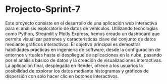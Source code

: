 # Projecto-Sprint-7 #

Este proyecto consiste en el desarrollo de una aplicación web interactiva para el análisis exploratorio de datos de vehículos. Utilizando tecnologías como Python, Streamlit y Plotly Express, hemos creado un dashboard que permite visualizar patrones y características clave del conjunto de datos mediante gráficos interactivos. El objetivo principal es demostrar habilidades prácticas en ingeniería de software, desde la configuración de entornos virtuales hasta el despliegue de aplicaciones en la nube, pasando por el análisis básico de datos y la creación de visualizaciones interactivas. La aplicación final, desplegada en Render, ofrece a los usuarios la posibilidad de explorar los datos mediante histogramas y gráficos de dispersión con solo hacer clic en botones interactivos.
